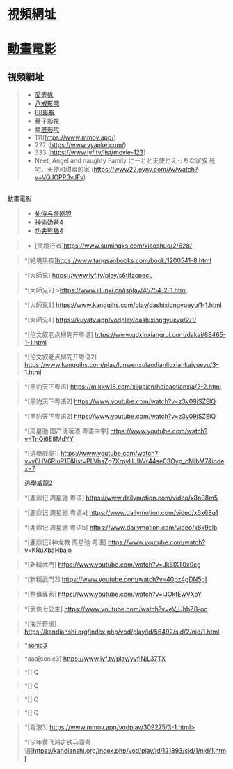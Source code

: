 # <a href="#movLoc">視頻網址</a>
# <a href="#comicMov">動畫電影</a>

## <a id="movLoc">視頻網址</a>
> * [愛壹帆](https://www.iyf.tv/movie)
> * [八戒影院](https://www.vyanke.com/vodtype/1.html)
> * [88影視](https://www.kangqihs.com/vodtype/1.html)
> * [量子影視](http://wandouys.net/index.php/vod/show/id/6.html)
> * [星辰影院](https://www.shsanrui.com/ssype/1.html)
> * 111(https://www.mmov.app/)
> * 222 (https://www.vyanke.com/)
> * 333 (https://www.iyf.tv/list/movie-123)
> * Neet, Angel and naughty Family にーとと天使とえっちな家族 死宅、天使和甜蜜的家 (https://www22.eyny.com/Av/watch?v=VQJOPR3vJFv)



##
 <a id="comicMov">動畫電影</a>
> * [死侍与金刚狼](http://wandouys.net/index.php/vod/play/id/84028/sid/1/nid/1.html)
> * [神偷奶爸4](https://iyf.tv/play/hBhzqLUfGHQ)
> * [功夫熊猫4](https://www.iyf.tv/play/jQhTPeeB0gC)


> * [灵境行者]https://www.sumingxs.com/xiaoshuo/2/628/


>*[絶境黑夜]https://www.tangsanbooks.com/book/1200541-8.html

>*[大師兄] https://www.iyf.tv/play/s6tifzcpecL
>
>*[大師兄2] >https://www.jilunxi.cn/jsplay/45754-2-1.html

>*[大師兄3] https://www.kangqihs.com/play/dashixiongyueyu/1-1.html
>
>*[大師兄4] https://kuyatv.app/vodplay/dashixiongyueyu/2/1/
>
>*[伦文叙老点柳先开粤语] https://www.qdxinxiangrui.com/dakai/88465-1-1.html

>*[伦文叙老点柳先开粤语2] https://www.kangqihs.com/play/lunwenxulaodianliuxiankaiyueyu/3-1.html

>*[黑豹天下粤语] https://m.kkw18.com/xijupian/heibaotianxia/2-2.html
>
>*[黑豹天下粤语2] https://www.youtube.com/watch?v=z3y09jSZElQ

>*[黑豹天下粤语2] https://www.youtube.com/watch?v=z3y09jSZElQ
>
>*[周星驰 国产凌凌漆 粤语中字] https://www.youtube.com/watch?v=TnQi6E8MdYY


>*[逃學威龍1] https://www.youtube.com/watch?v=v6HV6RiuR1E&list=PLVhsZg7XrpyHJIhVr44se03Oyp_cMjbM7&index=7
>
>[逃學威龍2](https://www.youtube.com/watch?v=giaYSPwbnp8&list=PLVhsZg7XrpyHJIhVr44se03Oyp_cMjbM7&index=10)
>
>*[鹿鼎记 周星驰 粤语] https://www.dailymotion.com/video/x8n08m5

>*[鹿鼎记 周星驰 粤语a] https://www.dailymotion.com/video/x6x68q1
>
>*[鹿鼎记 周星驰 粤语b] https://www.dailymotion.com/video/x6x9olb

>*[鹿鼎记2神龙教 周星驰 粤语] https://www.youtube.com/watch?v=KRuXbaHbajo

>*[新精武門] https://www.youtube.com/watch?v=Jk6IXT0x0cg

>*[新精武門2] https://www.youtube.com/watch?v=40pz4gDN5gI

>*[整蠱專家] https://www.youtube.com/watch?v=iJOktEwVXoY

>*[武俠七公主] https://www.youtube.com/watch?v=eV_UhbZ8-oc



>*[海洋奇缘] https://kandianshi.org/index.php/vod/play/id/56492/sid/2/nid/1.html

>*[sonic3](https://www.kangqihs.com/play/ciweisuonike3/1-1.html)

>*aaa[sonic3] https://www.iyf.tv/play/yyfINjL37TX

>*[] Q

>*[] Q

>*[] Q

>*[] Q




>*[毒液3] https://www.mmov.app/vodplay/309275/3-1.html>
>
>*[少年黄飞鸿之铁马骝粤语]https://kandianshi.org/index.php/vod/play/id/121893/sid/1/nid/1.html




